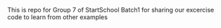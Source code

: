 This is repo for Group 7 of StartSchool Batch1 for sharing our excercise code to learn from other examples
